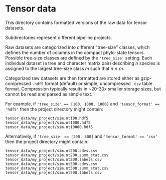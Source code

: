 # Tensor data

This directory contains formatted versions of the raw data for tensor datasets.

Subdirectories represent different pipeline projects.

Raw datasets are categorized into different "tree-size" classes, which defines the number of columns in the compact phylo-state tensors. Possible tree-size classes are defined by the `'tree_size'` setting. Each individual dataset (a tree and character matrix pair) describing $n$ species is assigned to the largest tree-size class $m$ such that $n \leq m$.

Categorized raw datasets are then formatted are stored either as gzip-compressed `.hdf5` format (default) or simple, uncompressed `.csv` table format. Compression typically results in ~20-30x smaller storage sizes, but cannot be read and parsed as simple text.

For example, if `'tree_size' == [100, 1000, 1000]` and `'tensor_format' == 'hdf5'` then the project directory might contain:
```
tensor_data/my_project/sim.nt100.hdf5
tensor_data/my_project/sim.nt1000.hdf5
tensor_data/my_project/sim.nt10000.hdf5
```

Alternatively, if `'tree_size' == [200, 500]` and `'tensor_format' == 'csv'` then the project directory might contain:
```
tensor_data/my_project/sim.nt200.cdvs.csv
tensor_data/my_project/sim.nt200.summ_stat.csv
tensor_data/my_project/sim.nt200.labels.csv
tensor_data/my_project/sim.nt500.cdvs.csv
tensor_data/my_project/sim.nt500.summ_stat.csv
tensor_data/my_project/sim.nt500.labels.csv
```
